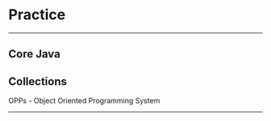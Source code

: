 # Practice
**********
Core Java
-------------------------------------
Collections
-------------------------------------
OPPs - Object Oriented Programming System
********
